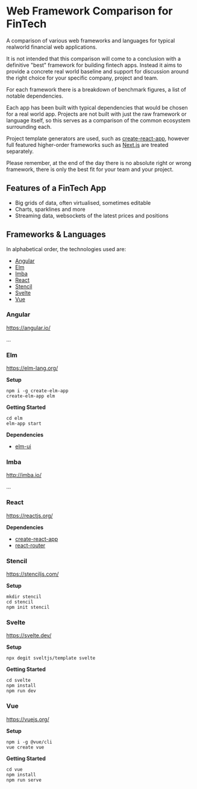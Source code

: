 # Web Framework Comparison for FinTech

A comparison of various web frameworks and languages for typical realworld financial web applications.

It is not intended that this comparison will come to a conclusion with a definitive "best" framework for building fintech apps. Instead it aims to provide a concrete real world baseline and support for discussion around the right choice for your specific company, project and team.

For each framework there is a breakdown of benchmark figures, a list of notable dependencies.

Each app has been built with typical dependencies that would be chosen for a real world app. Projects are not built with just the raw framework or language itself, so this serves as a comparison of the common ecosystem surrounding each.

Project template generators are used, such as [create-react-app](#), however full featured higher-order frameworks such as [Next.js](#) are treated separately.

Please remember, at the end of the day there is no absolute right or wrong framework, there is only the best fit for your team and your project.

## Features of a FinTech App

- Big grids of data, often virtualised, sometimes editable
- Charts, sparklines and more
- Streaming data, websockets of the latest prices and positions

## Frameworks & Languages

In alphabetical order, the technologies used are:

- [Angular](#Angular)
- [Elm](#Elm)
- [Imba](#Imba)
- [React](#React)
- [Stencil](#Stencil) 
- [Svelte](#Svelte)
- [Vue](#Vue)

### Angular

https://angular.io/

...

### Elm

https://elm-lang.org/

**Setup**

```
npm i -g create-elm-app
create-elm-app elm
```

**Getting Started**

```
cd elm
elm-app start
```

**Dependencies**

- [elm-ui](#)

### Imba

http://imba.io/

...

### React

https://reactjs.org/

**Dependencies**

- [create-react-app](#)
- [react-router](#)

### Stencil

https://stenciljs.com/

**Setup**

```
mkdir stencil
cd stencil
npm init stencil
```

### Svelte

https://svelte.dev/

**Setup**

```
npx degit sveltjs/template svelte
```

**Getting Started**

```
cd svelte
npm install
npm run dev
```

### Vue

https://vuejs.org/

**Setup**

```
npm i -g @vue/cli
vue create vue
```

**Getting Started**

```
cd vue
npm install
npm run serve
```
